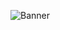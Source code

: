 ![Banner](https://capsule-render.vercel.app/api?type=venom&height=200&color=gradient&text=UTP&fontColor=0:8871e5,100:b678c4&desc=A%20de-commanded%20teleportation%20collection%20plug-in.&descAlignY=71&descSize=15&animation=fadeIn)





